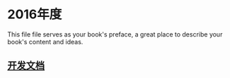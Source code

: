 # 2016年度

This file file serves as your book's preface, a great place to describe your book's content and ideas.

## [开发文档](kai_fa_wen_dang/kai_fa_wen_dang.md)
